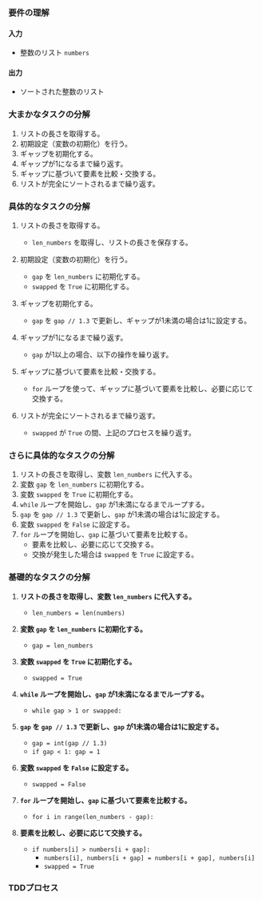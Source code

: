 

### 要件の理解

#### 入力
- 整数のリスト `numbers`

#### 出力
- ソートされた整数のリスト

### 大まかなタスクの分解

1. リストの長さを取得する。
2. 初期設定（変数の初期化）を行う。
3. ギャップを初期化する。
4. ギャップが1になるまで繰り返す。
5. ギャップに基づいて要素を比較・交換する。
6. リストが完全にソートされるまで繰り返す。

### 具体的なタスクの分解

1. リストの長さを取得する。
   - `len_numbers` を取得し、リストの長さを保存する。

2. 初期設定（変数の初期化）を行う。
   - `gap` を `len_numbers` に初期化する。
   - `swapped` を `True` に初期化する。

3. ギャップを初期化する。
   - `gap` を `gap // 1.3` で更新し、ギャップが1未満の場合は1に設定する。

4. ギャップが1になるまで繰り返す。
   - `gap` が1以上の場合、以下の操作を繰り返す。

5. ギャップに基づいて要素を比較・交換する。
   - `for` ループを使って、ギャップに基づいて要素を比較し、必要に応じて交換する。

6. リストが完全にソートされるまで繰り返す。
   - `swapped` が `True` の間、上記のプロセスを繰り返す。

### さらに具体的なタスクの分解

1. リストの長さを取得し、変数 `len_numbers` に代入する。
2. 変数 `gap` を `len_numbers` に初期化する。
3. 変数 `swapped` を `True` に初期化する。
4. `while` ループを開始し、`gap` が1未満になるまでループする。
5. `gap` を `gap // 1.3` で更新し、`gap` が1未満の場合は1に設定する。
6. 変数 `swapped` を `False` に設定する。
7. `for` ループを開始し、`gap` に基づいて要素を比較する。
   - 要素を比較し、必要に応じて交換する。
   - 交換が発生した場合は `swapped` を `True` に設定する。

### 基礎的なタスクの分解

1. **リストの長さを取得し、変数 `len_numbers` に代入する。**
   - `len_numbers = len(numbers)`

2. **変数 `gap` を `len_numbers` に初期化する。**
   - `gap = len_numbers`

3. **変数 `swapped` を `True` に初期化する。**
   - `swapped = True`

4. **`while` ループを開始し、`gap` が1未満になるまでループする。**
   - `while gap > 1 or swapped:`

5. **`gap` を `gap // 1.3` で更新し、`gap` が1未満の場合は1に設定する。**
   - `gap = int(gap // 1.3)`
   - `if gap < 1: gap = 1`

6. **変数 `swapped` を `False` に設定する。**
   - `swapped = False`

7. **`for` ループを開始し、`gap` に基づいて要素を比較する。**
   - `for i in range(len_numbers - gap):`

8. **要素を比較し、必要に応じて交換する。**
   - `if numbers[i] > numbers[i + gap]:`
     - `numbers[i], numbers[i + gap] = numbers[i + gap], numbers[i]`
     - `swapped = True`

### TDDプロセス

